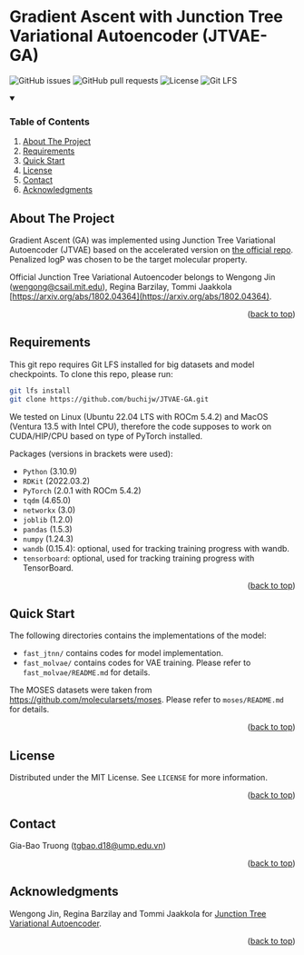 <a name="readme-top"></a>

# Gradient Ascent with Junction Tree Variational Autoencoder (JTVAE-GA)

![GitHub issues](https://img.shields.io/github/issues/buchijw/JTVAE-GA?style=for-the-badge)
![GitHub pull requests](https://img.shields.io/github/issues-pr/buchijw/JTVAE-GA?style=for-the-badge)
![License](https://img.shields.io/github/license/buchijw/JTVAE-GA?style=for-the-badge)
![Git LFS](https://img.shields.io/badge/GIT%20LFS-8A2BE2?style=for-the-badge)

<!-- TABLE OF CONTENTS -->
<details open>
  <summary><h3>Table of Contents</h3></summary>
  <ol>
    <li><a href="#about-the-project">About The Project</a></li>
    <li><a href="#requirements">Requirements</a></li>
    <li><a href="#quick-start">Quick Start</a></li>
    <li><a href="#license">License</a></li>
    <li><a href="#contact">Contact</a></li>
    <li><a href="#acknowledgments">Acknowledgments</a></li>
  </ol>
</details>

<!-- ABOUT THE PROJECT -->
## About The Project
Gradient Ascent (GA) was implemented using Junction Tree Variational Autoencoder (JTVAE) based on the accelerated version on [the official repo](https://github.com/wengong-jin/icml18-jtnn). Penalized logP was chosen to be the target molecular property.

Official Junction Tree Variational Autoencoder belongs to Wengong Jin (wengong@csail.mit.edu), Regina Barzilay, Tommi Jaakkola [https://arxiv.org/abs/1802.04364](https://arxiv.org/abs/1802.04364).

<p align="right">(<a href="#readme-top">back to top</a>)</p>

<!-- REQUIREMENTS -->
## Requirements

This git repo requires Git LFS installed for big datasets and model checkpoints. To clone this repo, please run:

```sh
git lfs install
git clone https://github.com/buchijw/JTVAE-GA.git
```

We tested on Linux (Ubuntu 22.04 LTS with ROCm 5.4.2) and MacOS (Ventura 13.5 with Intel CPU), therefore the code supposes to work on CUDA/HIP/CPU based on type of PyTorch installed.

Packages (versions in brackets were used):

* `Python` (3.10.9)
* `RDKit` (2022.03.2)
* `PyTorch` (2.0.1 with ROCm 5.4.2)
* `tqdm` (4.65.0)
* `networkx` (3.0)
* `joblib` (1.2.0)
* `pandas` (1.5.3)
* `numpy` (1.24.3)
* `wandb` (0.15.4): optional, used for tracking training progress with wandb.
* `tensorboard`: optional, used for tracking training progress with TensorBoard.

<p align="right">(<a href="#readme-top">back to top</a>)</p>

<!-- QUICK START -->
## Quick Start

The following directories contains the implementations of the model:

* `fast_jtnn/` contains codes for model implementation.
* `fast_molvae/` contains codes for VAE training. Please refer to `fast_molvae/README.md` for details.

The MOSES datasets were taken from https://github.com/molecularsets/moses. Please refer to `moses/README.md` for details.

<p align="right">(<a href="#readme-top">back to top</a>)</p>

<!-- LICENSE -->
## License

Distributed under the MIT License. See `LICENSE` for more information.

<p align="right">(<a href="#readme-top">back to top</a>)</p>

<!-- CONTACT -->
## Contact

Gia-Bao Truong (tgbao.d18@ump.edu.vn)

<p align="right">(<a href="#readme-top">back to top</a>)</p>

<!-- ACKNOWLEDGMENTS -->
## Acknowledgments

Wengong Jin, Regina Barzilay and Tommi Jaakkola for [Junction Tree Variational Autoencoder](https://arxiv.org/abs/1802.04364).

<p align="right">(<a href="#readme-top">back to top</a>)</p>

